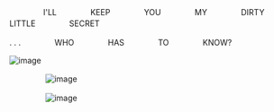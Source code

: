 　　 　　I'LL　　 　　KEEP　　 　　YOU　　 　　MY　　 　　DIRTY　　 　　LITTLE　　 　　SECRET

. . .　　 　　WHO　　 　　HAS　　 　　TO　　 　　KNOW?

![image](https://github.com/user-attachments/assets/405bfe98-4d11-4a83-a110-21e989fbc3ab)


　 　　 　![image](https://github.com/user-attachments/assets/76cb72de-0840-4440-b728-599e81db3471)


　 　　 　![image](https://github.com/user-attachments/assets/2c627fb6-dcfd-471c-8e3c-63a3ee957545)


